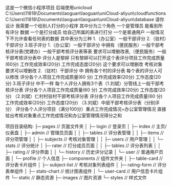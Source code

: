 这是一个微信小程序项目 后端使用unicloud C:\Users\11818\Documents\laoguan\laoguan\uniCloud-aliyun\cloudfunctions C:\Users\11818\Documents\laoguan\laoguan\uniCloud-aliyun\database
请你设计 我需要一个给别人打分的小程序 其中分为三个角色 一个是管理员 能看到所有评分 数据 一个是打分成员 给自己所属的表进行打分 一个是普通用户 一般情况下不允许查看任何表的数据 其中表分为三种 1.（办公室）一般干部评分 2.（驻村）干部评分 3.班子评分  1.（办公室）一般干部评分 中拥有（便民服务）一般干部考核评分表(党建办）一般干部考核评分表等表 要求可以增删改表,（便民服务）一般干部考核评分表中 评分人是黎婷 只有黎婷可以打开这个表评分项目工作完成质量(60分) 工作完成效率(20分) 工作完成态度(20分) 这个要求可以增删改 考核对象要求可以增删改
2.（驻村）干部评分 中 拥有各个村的评分表 每个表的评分人可以修改  评分各个人项目工作完成质量(60 分) 工作完成效率(20分) 工作态度(20分)
3.班子评分 中不一样 每个人评分人拥有3个表（1.刘斌）分管线上一般干部考核评分表   评分各个人项目工作完成质量(60 分) 工作完成效率(20分) 工作态度(20分)
（2.刘斌）仁村村驻村干部考核评分表   评分各个人项目工作完成质量(60 分) 工作完成效率(20分) 工作态度(20分)
（3.刘斌）中层干部考核评分表（分别评分）  评分各个人评分项目（满分100分）重点工作完成情况+办公室管理情况 直接给出考核对象重点工作完成情况和办公室管理情况得分之和



项目目录结构:
├─ pages                    // 页面文件夹
│  ├─ login                 // 登录页
│  ├─ index                 // 主页/仪表盘
│  ├─ admin                 // 管理员页面
│  │  ├─ tables            // 评分表管理
│  │  ├─ items             // 评分项管理
│  │  ├─ subjects          // 考核对象管理
│  │  ├─ users             // 用户管理
│  │  └─ stats             // 评分统计
│  ├─ rater                 // 打分成员页面
│  │  ├─ tables            // 评分表列表
│  │  ├─ rating            // 评分界面
│  │  └─ history           // 历史评分记录
│  └─ user                  // 普通用户页面
│     └─ profile           // 个人信息
├─ components               // 组件文件夹
│  ├─ table-card           // 评分表卡片组件
│  ├─ subject-list         // 考核对象列表组件
│  ├─ rating-form          // 评分表单组件
│  ├─ stats-chart          // 统计图表组件
│  └─ user-card            // 用户信息卡片组件
└─ static                   // 静态资源
   ├─ images               // 图片资源
   └─ styles               // 样式文件